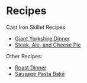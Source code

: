 # Recipes

Cast Iron Skillet Recipes:

- [Giant Yorkshire Dinner](recipes/giant_yorkshire_dinner.md)
- [Steak, Ale, and Cheese Pie](recipes/steak_ale_cheese_pie.md)

Other Recipes:

- [Roast Dinner](recipes/roast_dinner.md)
- [Sausage Pasta Bake](recipes/sausage_pasta_bake.md)

